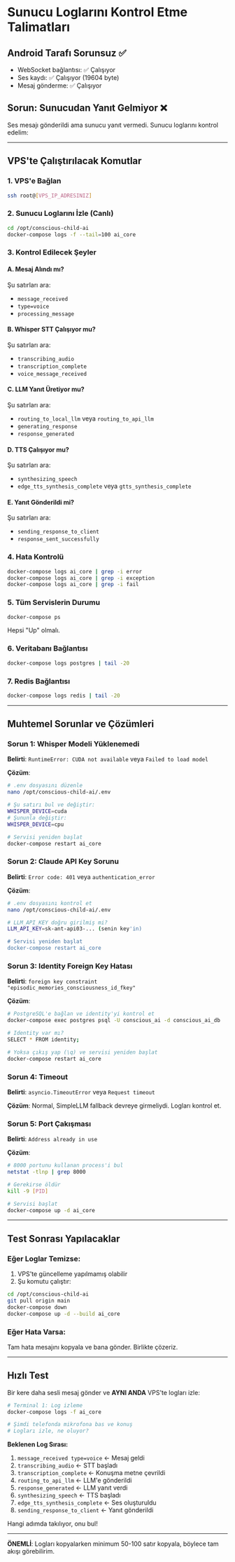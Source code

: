 # Sunucu Loglarını Kontrol Etme Talimatları

## Android Tarafı Sorunsuz ✅
- WebSocket bağlantısı: ✅ Çalışıyor
- Ses kaydı: ✅ Çalışıyor (19604 byte)
- Mesaj gönderme: ✅ Çalışıyor

## Sorun: Sunucudan Yanıt Gelmiyor ❌

Ses mesajı gönderildi ama sunucu yanıt vermedi. Sunucu loglarını kontrol edelim:

---

## VPS'te Çalıştırılacak Komutlar

### 1. VPS'e Bağlan
```bash
ssh root@[VPS_IP_ADRESINIZ]
```

### 2. Sunucu Loglarını İzle (Canlı)
```bash
cd /opt/conscious-child-ai
docker-compose logs -f --tail=100 ai_core
```

### 3. Kontrol Edilecek Şeyler

#### A. Mesaj Alındı mı?
Şu satırları ara:
- `message_received`
- `type=voice`
- `processing_message`

#### B. Whisper STT Çalışıyor mu?
Şu satırları ara:
- `transcribing_audio`
- `transcription_complete`
- `voice_message_received`

#### C. LLM Yanıt Üretiyor mu?
Şu satırları ara:
- `routing_to_local_llm` veya `routing_to_api_llm`
- `generating_response`
- `response_generated`

#### D. TTS Çalışıyor mu?
Şu satırları ara:
- `synthesizing_speech`
- `edge_tts_synthesis_complete` veya `gtts_synthesis_complete`

#### E. Yanıt Gönderildi mi?
Şu satırları ara:
- `sending_response_to_client`
- `response_sent_successfully`

### 4. Hata Kontrolü
```bash
docker-compose logs ai_core | grep -i error
docker-compose logs ai_core | grep -i exception
docker-compose logs ai_core | grep -i fail
```

### 5. Tüm Servislerin Durumu
```bash
docker-compose ps
```

Hepsi "Up" olmalı.

### 6. Veritabanı Bağlantısı
```bash
docker-compose logs postgres | tail -20
```

### 7. Redis Bağlantısı
```bash
docker-compose logs redis | tail -20
```

---

## Muhtemel Sorunlar ve Çözümleri

### Sorun 1: Whisper Modeli Yüklenemedi
**Belirti**: `RuntimeError: CUDA not available` veya `Failed to load model`

**Çözüm**:
```bash
# .env dosyasını düzenle
nano /opt/conscious-child-ai/.env

# Şu satırı bul ve değiştir:
WHISPER_DEVICE=cuda
# Şununla değiştir:
WHISPER_DEVICE=cpu

# Servisi yeniden başlat
docker-compose restart ai_core
```

### Sorun 2: Claude API Key Sorunu
**Belirti**: `Error code: 401` veya `authentication_error`

**Çözüm**:
```bash
# .env dosyasını kontrol et
nano /opt/conscious-child-ai/.env

# LLM_API_KEY doğru girilmiş mi?
LLM_API_KEY=sk-ant-api03-... (senin key'in)

# Servisi yeniden başlat
docker-compose restart ai_core
```

### Sorun 3: Identity Foreign Key Hatası
**Belirti**: `foreign key constraint "episodic_memories_consciousness_id_fkey"`

**Çözüm**:
```bash
# PostgreSQL'e bağlan ve identity'yi kontrol et
docker-compose exec postgres psql -U conscious_ai -d conscious_ai_db

# Identity var mı?
SELECT * FROM identity;

# Yoksa çıkış yap (\q) ve servisi yeniden başlat
docker-compose restart ai_core
```

### Sorun 4: Timeout
**Belirti**: `asyncio.TimeoutError` veya `Request timeout`

**Çözüm**: Normal, SimpleLLM fallback devreye girmeliydi. Logları kontrol et.

### Sorun 5: Port Çakışması
**Belirti**: `Address already in use`

**Çözüm**:
```bash
# 8000 portunu kullanan process'i bul
netstat -tlnp | grep 8000

# Gerekirse öldür
kill -9 [PID]

# Servisi başlat
docker-compose up -d ai_core
```

---

## Test Sonrası Yapılacaklar

### Eğer Loglar Temizse:
1. VPS'te güncelleme yapılmamış olabilir
2. Şu komutu çalıştır:
```bash
cd /opt/conscious-child-ai
git pull origin main
docker-compose down
docker-compose up -d --build ai_core
```

### Eğer Hata Varsa:
Tam hata mesajını kopyala ve bana gönder. Birlikte çözeriz.

---

## Hızlı Test

Bir kere daha sesli mesaj gönder ve **AYNI ANDA** VPS'te logları izle:

```bash
# Terminal 1: Log izleme
docker-compose logs -f ai_core

# Şimdi telefonda mikrofona bas ve konuş
# Logları izle, ne oluyor?
```

**Beklenen Log Sırası:**
1. `message_received type=voice` ← Mesaj geldi
2. `transcribing_audio` ← STT başladı  
3. `transcription_complete` ← Konuşma metne çevrildi
4. `routing_to_api_llm` ← LLM'e gönderildi
5. `response_generated` ← LLM yanıt verdi
6. `synthesizing_speech` ← TTS başladı
7. `edge_tts_synthesis_complete` ← Ses oluşturuldu
8. `sending_response_to_client` ← Yanıt gönderildi

Hangi adımda takılıyor, onu bul!

---

**ÖNEMLİ**: Logları kopyalarken minimum 50-100 satır kopyala, böylece tam akışı görebilirim.

